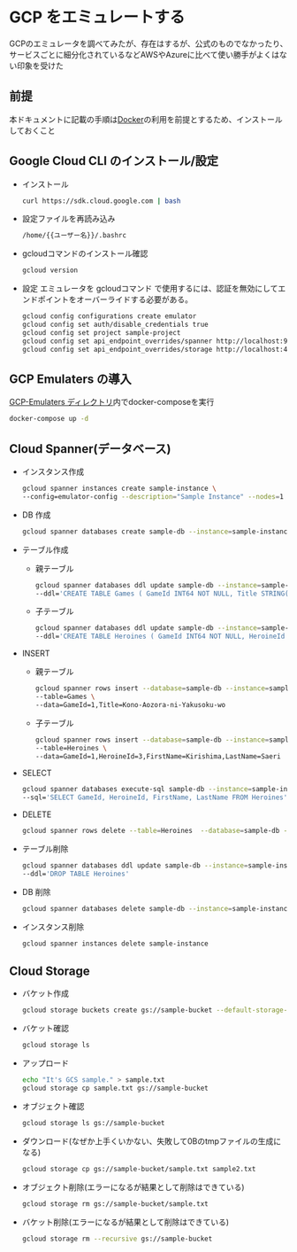 # GCP をエミュレートする

GCPのエミュレータを調べてみたが、存在はするが、公式のものでなかったり、サービスごとに細分化されているなどAWSやAzureに比べて使い勝手がよくはない印象を受けた

## 前提

本ドキュメントに記載の手順は[Docker](./install-docker-for-windows.md)の利用を前提とするため、インストールしておくこと

## Google Cloud CLI のインストール/設定

- インストール

  ```bash
  curl https://sdk.cloud.google.com | bash
  ```

- 設定ファイルを再読み込み

  ```bash
  /home/{{ユーザー名}}/.bashrc
  ```

- gcloudコマンドのインストール確認

  ```bash
  gcloud version
  ```

- 設定
  エミュレータを gcloudコマンド で使用するには、認証を無効にしてエンドポイントをオーバーライドする必要がある。

  ```bash
  gcloud config configurations create emulator
  gcloud config set auth/disable_credentials true
  gcloud config set project sample-project
  gcloud config set api_endpoint_overrides/spanner http://localhost:9020/
  gcloud config set api_endpoint_overrides/storage http://localhost:4443/storage/v1/
  ```

## GCP Emulaters の導入

[GCP-Emulaters ディレクトリ](../../emulater/GCP-Emulaters/)内でdocker-composeを実行

```bash
docker-compose up -d
```

## Cloud Spanner(データベース)

- インスタンス作成

  ```bash
  gcloud spanner instances create sample-instance \
  --config=emulator-config --description="Sample Instance" --nodes=1
  ```

- DB 作成

  ```bash
  gcloud spanner databases create sample-db --instance=sample-instance
  ```

- テーブル作成
  - 親テーブル

    ```bash
    gcloud spanner databases ddl update sample-db --instance=sample-instance \
    --ddl='CREATE TABLE Games ( GameId INT64 NOT NULL, Title STRING(1024), GameInfo BYTES(MAX) ) PRIMARY KEY (GameId)'
    ```

  - 子テーブル

    ```bash
    gcloud spanner databases ddl update sample-db --instance=sample-instance \
    --ddl='CREATE TABLE Heroines ( GameId INT64 NOT NULL, HeroineId INT64 NOT NULL, FirstName STRING(1024), LastName STRING(1024) ) PRIMARY KEY (GameId, HeroineId), INTERLEAVE IN PARENT Games ON DELETE CASCADE'
    ```

- INSERT
  - 親テーブル

    ```bash
    gcloud spanner rows insert --database=sample-db --instance=sample-instance \
    --table=Games \
    --data=GameId=1,Title=Kono-Aozora-ni-Yakusoku-wo
    ```

  - 子テーブル

    ```bash
    gcloud spanner rows insert --database=sample-db --instance=sample-instance \
    --table=Heroines \
    --data=GameId=1,HeroineId=3,FirstName=Kirishima,LastName=Saeri
    ```

- SELECT

  ```bash
  gcloud spanner databases execute-sql sample-db --instance=sample-instance \
  --sql='SELECT GameId, HeroineId, FirstName, LastName FROM Heroines'
  ```

- DELETE

  ```bash
  gcloud spanner rows delete --table=Heroines  --database=sample-db --instance=sample-instance --keys=1,3
  ```

- テーブル削除

  ```bash
  gcloud spanner databases ddl update sample-db --instance=sample-instance \
  --ddl='DROP TABLE Heroines'
  ```

- DB 削除

  ```bash
  gcloud spanner databases delete sample-db --instance=sample-instance
  ```

- インスタンス削除

  ```bash
  gcloud spanner instances delete sample-instance
  ```

## Cloud Storage

- バケット作成

  ```bash
  gcloud storage buckets create gs://sample-bucket --default-storage-class=standard --location=asia-northeast1 --uniform-bucket-level-access
  ```

- バケット確認

  ```bash
  gcloud storage ls
  ```

- アップロード

  ```bash
  echo "It's GCS sample." > sample.txt
  gcloud storage cp sample.txt gs://sample-bucket
  ```

- オブジェクト確認

  ```bash
  gcloud storage ls gs://sample-bucket
  ```

- ダウンロード(なぜか上手くいかない、失敗して0Bのtmpファイルの生成になる)

  ```bash
  gcloud storage cp gs://sample-bucket/sample.txt sample2.txt
  ```

- オブジェクト削除(エラーになるが結果として削除はできている)

  ```bash
  gcloud storage rm gs://sample-bucket/sample.txt
  ```
  
- バケット削除(エラーになるが結果として削除はできている)

  ```bash
  gcloud storage rm --recursive gs://sample-bucket
  ```
